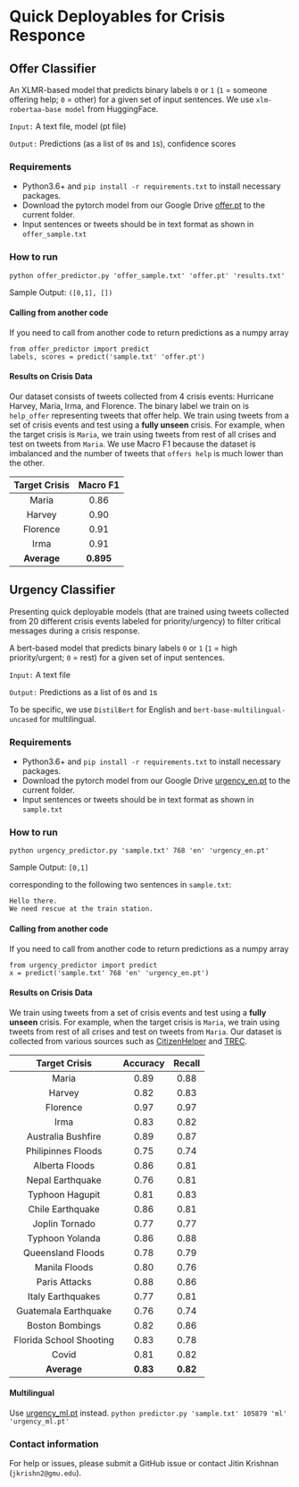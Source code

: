 # Quick Deployables for Crisis Responce

## Offer Classifier

An XLMR-based model that predicts binary labels ```0``` or ```1``` (```1``` = someone offering help; ```0``` = other) for a given set of input sentences. We use ```xlm-robertaa-base model``` from HuggingFace.

```Input:``` A text file, model (pt file)

```Output:``` Predictions (as a list of ```0```s and ```1```s), confidence scores


### Requirements
- Python3.6+ and ```pip install -r requirements.txt``` to install necessary packages.
- Download the pytorch model from our Google Drive [offer.pt](https://drive.google.com/file/d/1a2xFP8RVF0QE4qk7sW5rOww5EWM9FkL-/view?usp=sharing) to the current folder.
- Input sentences or tweets should be in text format as shown in ```offer_sample.txt```

### How to run
```python offer_predictor.py 'offer_sample.txt' 'offer.pt' 'results.txt'```

Sample Output: ```([0,1], [])```

#### Calling from another code
If you need to call from another code to return predictions as a numpy array
```
from offer_predictor import predict
labels, scores = predict('sample.txt' 'offer.pt')
```

#### Results on Crisis Data
Our dataset consists of tweets collected from 4 crisis events: Hurricane Harvey, Maria, Irma, and Florence. The binary label we train on is ```help_offer``` representing tweets that offer help. We train using tweets from a set of crisis events and test using a **fully unseen** crisis. For example, when the target crisis is ```Maria```, we train using tweets from rest of all crises and test on tweets from ```Maria```. We use Macro F1 because the dataset is imbalanced and the number of tweets that ```offers help``` is much lower than the other.

| Target Crisis  | Macro F1  |
 :-: |  :-:
| Maria                   | 0.86 |
| Harvey                  | 0.90 |
| Florence                | 0.91 |
| Irma                    | 0.91 |
| **Average**		          | **0.895** |


## Urgency Classifier
Presenting quick deployable models (that are trained using tweets collected from 20 different crisis events labeled for priority/urgency) to filter critical messages during a crisis response.

A bert-based model that predicts binary labels ```0``` or ```1``` (```1``` = high priority/urgent; ```0``` = rest) for a given set of input sentences. 

```Input:``` A text file

```Output:``` Predictions as a list of ```0```s and ```1```s

To be specific, we use ```DistilBert``` for English and ```bert-base-multilingual-uncased``` for multilingual.

### Requirements
- Python3.6+ and ```pip install -r requirements.txt``` to install necessary packages.
- Download the pytorch model from our Google Drive [urgency_en.pt](https://drive.google.com/file/d/1a2xFP8RVF0QE4qk7sW5rOww5EWM9FkL-/view?usp=sharing) to the current folder.
- Input sentences or tweets should be in text format as shown in ```sample.txt```

### How to run
```python urgency_predictor.py 'sample.txt' 768 'en' 'urgency_en.pt'```

Sample Output: ```[0,1]```

corresponding to the following two sentences in ```sample.txt```:
```
Hello there.
We need rescue at the train station.
```

#### Calling from another code
If you need to call from another code to return predictions as a numpy array
```
from urgency_predictor import predict
x = predict('sample.txt' 768 'en' 'urgency_en.pt')
```

#### Results on Crisis Data
We train using tweets from a set of crisis events and test using a **fully unseen** crisis. For example, when the target crisis is ```Maria```, we train using tweets from rest of all crises and test on tweets from ```Maria```. Our dataset is collected from various sources such as [CitizenHelper](https://ist.gmu.edu/~hpurohit/informatics-lab/icwsm17-citizenhelper.html) and [TREC](http://dcs.gla.ac.uk/~richardm/TREC_IS/).

| Target Crisis  | Accuracy  | Recall |
 :-: |  :-: |  :-:
| Maria                   | 0.89 | 0.88 |
| Harvey                  | 0.82 | 0.83 |
| Florence                | 0.97 | 0.97 |
| Irma                    | 0.83 | 0.82 |
| Australia Bushfire      | 0.89 | 0.87 |
| Philipinnes Floods      | 0.75 | 0.74 |
| Alberta Floods          | 0.86 | 0.81 |
| Nepal Earthquake        | 0.76 | 0.81 |
| Typhoon Hagupit         | 0.81 | 0.83 |
| Chile Earthquake        | 0.86 | 0.81 |
| Joplin Tornado          | 0.77 | 0.77 |
| Typhoon Yolanda         | 0.86 | 0.88 |
| Queensland Floods       | 0.78 | 0.79 |
| Manila Floods           | 0.80 | 0.76 |
| Paris Attacks           | 0.88 | 0.86 |
| Italy Earthquakes       | 0.77 | 0.81 |
| Guatemala Earthquake    | 0.76 | 0.74 |
| Boston Bombings         | 0.82 | 0.86 |
| Florida School Shooting | 0.83 | 0.78 |
| Covid                   | 0.81 | 0.82 |
| **Average**		          | **0.83** | **0.82** |

#### Multilingual
Use [urgency_ml.pt](https://drive.google.com/file/d/1Ljd5mnU2jVeHtatrC2V3MLdLRQrqt242/view?usp=sharing) instead.
```python predictor.py 'sample.txt' 105879 'ml' 'urgency_ml.pt'```

### Contact information
For help or issues, please submit a GitHub issue or contact Jitin Krishnan (`jkrishn2@gmu.edu`).
